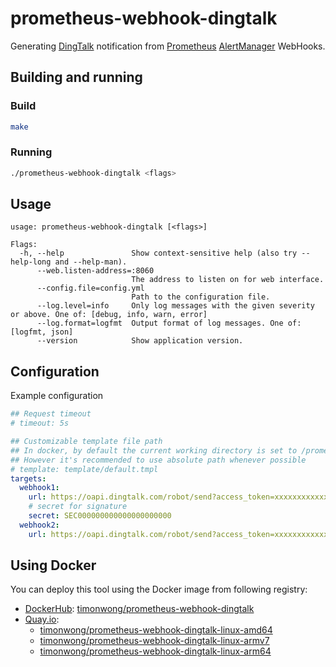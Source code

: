 # prometheus-webhook-dingtalk

Generating [DingTalk] notification from [Prometheus] [AlertManager] WebHooks.

## Building and running

### Build

```bash
make
```

### Running

```bash
./prometheus-webhook-dingtalk <flags>
```

## Usage

```
usage: prometheus-webhook-dingtalk [<flags>]

Flags:
  -h, --help               Show context-sensitive help (also try --help-long and --help-man).
      --web.listen-address=:8060
                           The address to listen on for web interface.
      --config.file=config.yml
                           Path to the configuration file.
      --log.level=info     Only log messages with the given severity or above. One of: [debug, info, warn, error]
      --log.format=logfmt  Output format of log messages. One of: [logfmt, json]
      --version            Show application version.

```

## Configuration

Example configuration

```yaml
## Request timeout
# timeout: 5s

## Customizable template file path
## In docker, by default the current working directory is set to /prometheus-webhook-dingtalk
## However it's recommended to use absolute path whenever possible
# template: template/default.tmpl
targets:
  webhook1:
    url: https://oapi.dingtalk.com/robot/send?access_token=xxxxxxxxxxxx
    # secret for signature
    secret: SEC000000000000000000000
  webhook2:
    url: https://oapi.dingtalk.com/robot/send?access_token=xxxxxxxxxxxx
```

## Using Docker

You can deploy this tool using the Docker image from following registry:

* [DockerHub]\: [timonwong/prometheus-webhook-dingtalk](https://hub.docker.com/r/timonwong/prometheus-webhook-dingtalk)
* [Quay.io]\:
  * [timonwong/prometheus-webhook-dingtalk-linux-amd64](https://quay.io/repository/timonwong/prometheus-webhook-dingtalk-linux-amd64)
  * [timonwong/prometheus-webhook-dingtalk-linux-armv7](https://quay.io/repository/timonwong/prometheus-webhook-dingtalk-linux-armv7)
  * [timonwong/prometheus-webhook-dingtalk-linux-arm64](https://quay.io/repository/timonwong/prometheus-webhook-dingtalk-linux-arm64)

[Prometheus]: https://prometheus.io
[AlertManager]: https://github.com/prometheus/alertmanager
[DingTalk]: https://www.dingtalk.com
[DockerHub]: https://hub.docker.com
[Quay.io]: https://quay.io
